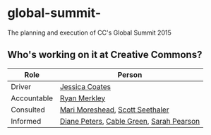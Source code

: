 # global-summit-
The planning and execution of CC's Global Summit 2015

## Who's working on it at Creative Commons?

| Role  | Person |
| ------------- | ------------- |
| Driver  | [Jessica Coates](https://github.com/jessicacoates)  |
| Accountable  | [Ryan Merkley](https://github.com/ryanmerkley) |
| Consulted | [Mari Moreshead](https://github.com/mmoreshead), [Scott Seethaler](https://github.co[So==m/Scott-CC) | [Soohyun Pae](https://github.com/soohyunpae) |
| Informed | [Diane Peters](https://github.com/peterspdx), [Cable Green](https://github.com/cablegreen), [Sarah Pearson](https://github.com/sarahpearson) |
